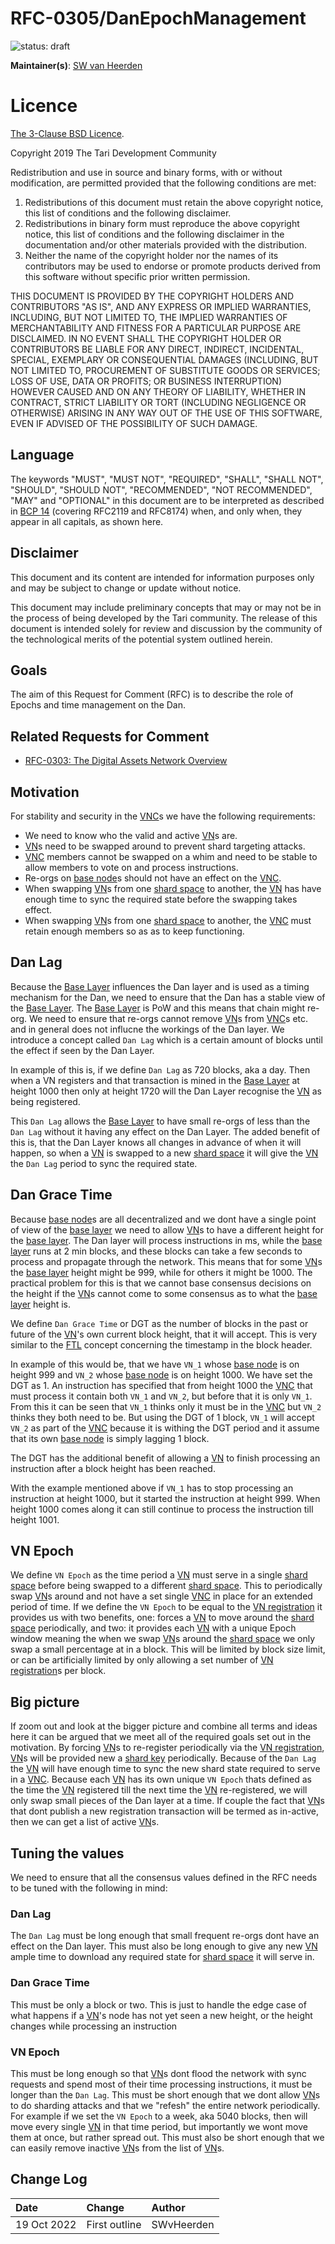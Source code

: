 # RFC-0305/DanEpochManagement



![status: draft](theme/images/status-draft.svg)

**Maintainer(s)**: [SW van Heerden](https://github.com/SWvheerden)

# Licence

[The 3-Clause BSD Licence](https://opensource.org/licenses/BSD-3-Clause).

Copyright 2019 The Tari Development Community

Redistribution and use in source and binary forms, with or without modification, are permitted provided that the
following conditions are met:

1. Redistributions of this document must retain the above copyright notice, this list of conditions and the following
   disclaimer.
2. Redistributions in binary form must reproduce the above copyright notice, this list of conditions and the following
   disclaimer in the documentation and/or other materials provided with the distribution.
3. Neither the name of the copyright holder nor the names of its contributors may be used to endorse or promote products
   derived from this software without specific prior written permission.

THIS DOCUMENT IS PROVIDED BY THE COPYRIGHT HOLDERS AND CONTRIBUTORS "AS IS", AND ANY EXPRESS OR IMPLIED WARRANTIES,
INCLUDING, BUT NOT LIMITED TO, THE IMPLIED WARRANTIES OF MERCHANTABILITY AND FITNESS FOR A PARTICULAR PURPOSE ARE
DISCLAIMED. IN NO EVENT SHALL THE COPYRIGHT HOLDER OR CONTRIBUTORS BE LIABLE FOR ANY DIRECT, INDIRECT, INCIDENTAL,
SPECIAL, EXEMPLARY OR CONSEQUENTIAL DAMAGES (INCLUDING, BUT NOT LIMITED TO, PROCUREMENT OF SUBSTITUTE GOODS OR
SERVICES; LOSS OF USE, DATA OR PROFITS; OR BUSINESS INTERRUPTION) HOWEVER CAUSED AND ON ANY THEORY OF LIABILITY,
WHETHER IN CONTRACT, STRICT LIABILITY OR TORT (INCLUDING NEGLIGENCE OR OTHERWISE) ARISING IN ANY WAY OUT OF THE USE OF
THIS SOFTWARE, EVEN IF ADVISED OF THE POSSIBILITY OF SUCH DAMAGE.

## Language

The keywords "MUST", "MUST NOT", "REQUIRED", "SHALL", "SHALL NOT", "SHOULD", "SHOULD NOT", "RECOMMENDED", 
"NOT RECOMMENDED", "MAY" and "OPTIONAL" in this document are to be interpreted as described in 
[BCP 14](https://tools.ietf.org/html/bcp14) (covering RFC2119 and RFC8174) when, and only when, they appear in all capitals, as 
shown here.

## Disclaimer

This document and its content are intended for information purposes only and may be subject to change or update
without notice.

This document may include preliminary concepts that may or may not be in the process of being developed by the Tari
community. The release of this document is intended solely for review and discussion by the community of the
technological merits of the potential system outlined herein.

## Goals

The aim of this Request for Comment (RFC) is to describe the role of Epochs and time management on the Dan.


## Related Requests for Comment

* [RFC-0303: The Digital Assets Network Overview](RFCD-0303_DanOverview.md)


## Motivation

For stability and security in the [VNC]s we have the following requirements:
* We need to know who the valid and active [VN]s are.
* [VN]s need to be swapped around to prevent shard targeting attacks.
* [VNC] members cannot be swapped on a whim and need to be stable to allow members to vote on and process instructions.
* Re-orgs on [base node]s should not have an effect on the [VNC].
* When swapping [VN]s from one [shard space] to another, the [VN] has have enough time to sync the required state before the swapping takes effect.
* When swapping [VN]s from one [shard space] to another, the [VNC] must retain enough members so as as to keep functioning.

## Dan Lag
Because the [Base Layer] influences the Dan layer and is used as a timing mechanism for the Dan, we need to ensure that the Dan has a stable view of the [Base Layer].
The [Base Layer] is PoW and this means that chain might re-org. We need to ensure that re-orgs cannot remove [VN]s from [VNC]s etc. and in general does not influcne the
workings of the Dan layer. We introduce a concept called `Dan Lag` which is a certain amount of blocks until the effect if seen by the Dan Layer. 

In example of this is, if we define `Dan Lag` as 720 blocks, aka a day. Then when a VN registers and that transaction is mined in the [Base Layer] at height 1000 then 
only at height 1720 will the Dan Layer recognise the [VN] as being registered. 

This `Dan Lag` allows the [Base Layer] to have small re-orgs of less than the `Dan Lag` without it having any effect on the Dan Layer. The added benefit of this is, that
the Dan Layer knows all changes in advance of when it will happen, so when a [VN] is swapped to a new [shard space] it will give the [VN] the `Dan Lag` period to sync 
the required state.

## Dan Grace Time 
Because [base node]s are all decentralized and we dont have a single point of view of the [base layer] we need to allow [VN]s to have a different height for the 
[base layer]. The Dan layer will process instructions in ms, while the [base layer] runs at 2 min blocks, and these blocks can take a few seconds to process and 
propagate through the network. This means that for some [VN]s the [base layer] height might be 999, while for others it might be 1000. The practical problem for this
is that we cannot base consensus decisions on the height if the [VN]s cannot come to some consensus as to what the [base layer] height is. 

We define `Dan Grace Time` or DGT as the number of blocks in the past or future of the [VN]'s own current block height, that it will accept. This is very similar to the [FTL] concept concerning the timestamp in the block header.

In example of this would be, that we have `VN_1` whose [base node] is on height 999 and `VN_2` whose [base node] is on height 1000. We have set the DGT as 1. An 
instruction has specified that from height 1000 the [VNC] that must process it contain both `VN_1` and `VN_2`, but before that it is only `VN_1`.  From this it can be 
seen that `VN_1` thinks only it must be in the [VNC] but `VN_2` thinks they both need to be. But using the DGT of 1 block, `VN_1` will accept `VN_2` as part of the [VNC]
because it is withing the DGT period and it assume that its own [base node] is simply lagging 1 block.

The DGT has the additional benefit of allowing a [VN] to finish processing an instruction after a block height has been reached. 

With the example mentioned above if `VN_1` has to stop processing an instruction at height 1000, but it started the instruction at height 999. When height 1000 comes
along it can still continue to process the instruction till height 1001. 

## VN Epoch
We define `VN Epoch` as the time period a [VN] must serve in a single [shard space] before being swapped to a different [shard space]. This to periodically swap [VN]s
around and not have a set single [VNC] in place for an extended period of time. If we define the `VN Epoch` to be equal to the [VN registration] it provides us with two
benefits, one: forces a [VN] to move around the [shard space] periodically, and two: it provides each [VN] with a unique Epoch window meaning the when we swap [VN]s 
around the [shard space] we only swap a small percentage at in a block. This will be limited by block size limit, or can be artificially limited by only allowing a set
number of [VN registration]s per block.

## Big picture
If zoom out and look at the bigger picture and combine all terms and ideas here it can be argued that we meet all of the required goals set out in the motivation. By
forcing [VN]s to re-register periodically via the [VN registration], [VN]s will be provided new a [shard key] periodically. Because of the `Dan Lag` the [VN] will have 
enough time to sync the new shard state required to serve in a [VNC]. Because each [VN] has its own unique `VN Epoch` thats defined as the time the [VN] registered till
the next time the [VN] re-registered, we will only swap small pieces of the Dan layer at a time. If couple the fact that [VN]s that dont publish a new registration 
transaction will be termed as in-active, then we can get a list of active [VN]s. 

## Tuning the values
We need to ensure that all the consensus values defined in the RFC needs to be tuned with the following in mind:

### Dan Lag
The `Dan Lag` must be long enough that small frequent re-orgs dont have an effect on the Dan layer. This must also be long enough to give any new [VN] ample time to
download any required state for [shard space] it will serve in.

### Dan Grace Time
This must be only a block or two. This is just to handle the edge case of what happens if a [VN]'s node has not yet seen a new height, or the height changes while
processing an instruction

### VN Epoch
This must be long enough so that [VN]s dont flood the network with sync requests and spend most of their time processing instructions, it must be longer than the 
`Dan Lag`. This must be short enough that we dont allow [VN]s to do sharding attacks and that we "refesh" the entire network periodically. For example if we set the
`VN Epoch` to a week, aka 5040 blocks, then will move every single [VN] in that time period, but importantly we wont move them at once, but rather spread out. This must
also be short enough that we can easily remove inactive [VN]s from the list of [VN]s.

## Change Log

| Date        | Change              | Author    |
|:------------|:--------------------|:----------|
| 19 Oct 2022 | First outline       | SWvHeerden|

[VNC]: RFC-0314-VNCSelection.md#Intro
[VN]: RFC-0XXX.md
[base node]: Glossary.md#base-node 
[Base Layer]: Glossary.md#base-layer
[shard space]: RFC-0304-DanGlossarymd#Consensus-level
[shard key]: RFC-0304-DanGlossarymd#Consensus-level
[FTL]: RFC-0120_Consensus.md#FTL
[VN registration]: RFC-0XXX.md